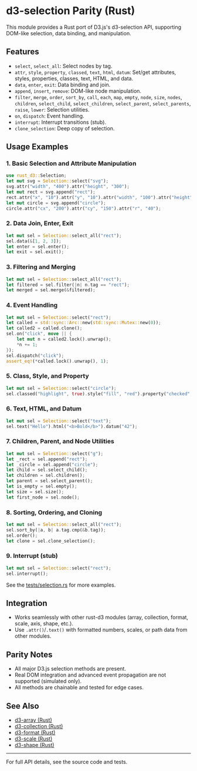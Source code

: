 # d3-selection Parity (Rust)

This module provides a Rust port of D3.js's d3-selection API, supporting DOM-like selection, data binding, and manipulation.

## Features
- `select`, `select_all`: Select nodes by tag.
- `attr`, `style`, `property`, `classed`, `text`, `html`, `datum`: Set/get attributes, styles, properties, classes, text, HTML, and data.
- `data`, `enter`, `exit`: Data binding and join.
- `append`, `insert`, `remove`: DOM-like node manipulation.
- `filter`, `merge`, `order`, `sort_by`, `call`, `each`, `map`, `empty`, `node`, `size`, `nodes`, `children`, `select_child`, `select_children`, `select_parent`, `select_parents`, `raise`, `lower`: Selection utilities.
- `on`, `dispatch`: Event handling.
- `interrupt`: Interrupt transitions (stub).
- `clone_selection`: Deep copy of selection.

## Usage Examples

### 1. Basic Selection and Attribute Manipulation
```rust
use rust_d3::Selection;
let mut svg = Selection::select("svg");
svg.attr("width", "400").attr("height", "300");
let mut rect = svg.append("rect");
rect.attr("x", "10").attr("y", "10").attr("width", "100").attr("height", "50");
let mut circle = svg.append("circle");
circle.attr("cx", "200").attr("cy", "150").attr("r", "40");
```

### 2. Data Join, Enter, Exit
```rust
let mut sel = Selection::select_all("rect");
sel.data(&[1, 2, 3]);
let enter = sel.enter();
let exit = sel.exit();
```

### 3. Filtering and Merging
```rust
let mut sel = Selection::select_all("rect");
let filtered = sel.filter(|n| n.tag == "rect");
let merged = sel.merge(&filtered);
```

### 4. Event Handling
```rust
let mut sel = Selection::select("rect");
let called = std::sync::Arc::new(std::sync::Mutex::new(0));
let called2 = called.clone();
sel.on("click", move || {
    let mut n = called2.lock().unwrap();
    *n += 1;
});
sel.dispatch("click");
assert_eq!(*called.lock().unwrap(), 1);
```

### 5. Class, Style, and Property
```rust
let mut sel = Selection::select("circle");
sel.classed("highlight", true).style("fill", "red").property("checked", "true");
```

### 6. Text, HTML, and Datum
```rust
let mut sel = Selection::select("text");
sel.text("Hello").html("<b>Bold</b>").datum("42");
```

### 7. Children, Parent, and Node Utilities
```rust
let mut sel = Selection::select("g");
let _rect = sel.append("rect");
let _circle = sel.append("circle");
let child = sel.select_child();
let children = sel.children();
let parent = sel.select_parent();
let is_empty = sel.empty();
let size = sel.size();
let first_node = sel.node();
```

### 8. Sorting, Ordering, and Cloning
```rust
let mut sel = Selection::select_all("rect");
sel.sort_by(|a, b| a.tag.cmp(&b.tag));
sel.order();
let clone = sel.clone_selection();
```

### 9. Interrupt (stub)
```rust
let mut sel = Selection::select("rect");
sel.interrupt();
```

See the [tests/selection.rs](../../tests/selection.rs) for more examples.

## Integration
- Works seamlessly with other rust-d3 modules (array, collection, format, scale, axis, shape, etc.).
- Use `.attr()`/`.text()` with formatted numbers, scales, or path data from other modules.

## Parity Notes
- All major D3.js selection methods are present.
- Real DOM integration and advanced event propagation are not supported (simulated only).
- All methods are chainable and tested for edge cases.

## See Also
- [d3-array (Rust)](../array/README.md)
- [d3-collection (Rust)](../collection/README.md)
- [d3-format (Rust)](../format/README.md)
- [d3-scale (Rust)](../scale/README.md)
- [d3-shape (Rust)](../shape/README.md)

---
For full API details, see the source code and tests.
